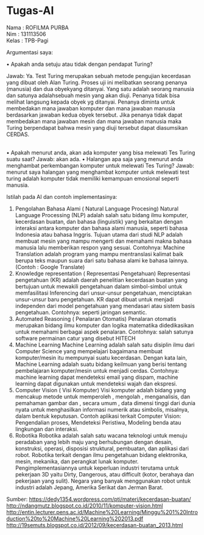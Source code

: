 # Tugas-AI
Nama	: ROFILMA PURBA <br>
Nim	: 131113506<br>
Kelas	: TPB-Pagi<br>

Argumentasi saya:<br>
<p>•	Apakah anda setuju atau tidak dengan pendapat Turing?</p>
Jawab: Ya. Test Turing merupakan sebuah metode pengujian kecerdasan yang dibuat oleh Alan Turing. Proses uji ini melibatkan seorang penanya (manusia) dan dua obyekyang ditanyai. Yang satu adalah seorang manusia dan satunya adalahsebuah mesin yang akan diuji. Penanya tidak bisa melihat langsung kepada obyek yg ditanyai. Penanya diminta untuk membedakan mana jawaban komputer dan mana jawaban manusia berdasarkan jawaban kedua obyek tersebut. Jika penanya tidak dapat membedakan mana jawaban mesin dan mana jawaban manusia maka Turing berpendapat bahwa mesin yang diuji tersebut  dapat  diasumsikan  CERDAS.</p> <br>
•	Apakah menurut anda, akan ada komputer yang bisa melewati Tes Turing suatu saat?
Jawab: akan ada. 
•	Halangan apa saja yang menurut anda menghambat perkembangan komputer untuk melewati Tes Turing?
Jawab: menurut saya halangan yang menghambat komputer untuk melewati test turing adalah komputer tidak memiliki kemampuan emosional seperti manusia.

Istilah pada AI dan contoh implementasinya:
1.	Pengolahan Bahasa Alami ( Natural Language Procesing)
	Natural Language Processing (NLP) adalah salah satu bidang ilmu komputer, kecerdasan buatan, dan bahasa (linguistik) yang berkaitan dengan interaksi antara komputer dan bahasa alami manusia, seperti bahasa Indonesia atau bahasa Inggris. Tujuan utama dari studi NLP adalah membuat mesin yang mampu mengerti dan memahami makna bahasa manusia lalu memberikan respon yang sesuai. Contohnya: Machine Translation adalah program yang mampu mentranslasi kalimat baik berupa teks maupun suara dari satu bahasa alami ke bahasa lainnya. (Contoh : Google Translate)
2.	Knowledge representation ( Representasi Pengetahuan)
Representasi pengetahuan (KR) adalah daerah penelitian kecerdasan buatan yang bertujuan untuk mewakili pengetahuan dalam simbol-simbol untuk memfasilitasi Inferencing dari unsur-unsur pengetahuan, menciptakan unsur-unsur baru pengetahuan. KR dapat dibuat untuk menjadi independen dari model pengetahuan yang mendasari atau sistem basis pengetahuan. Contohnya: seperti jaringan semantic. 
3.	Automated Reasoning ( Penalaran Otomatis)
Penalaran otomatis merupakan bidang ilmu komputer dan logika matematika didedikasikan untuk memahami berbagai aspek penalaran. Contohnya: salah satunya software permainan catur yang disebut HITECH
4.	Machine Learning
Machine Learning adalah salah satu disiplin ilmu dari Computer Science yang mempelajari bagaimana membuat komputer/mesin itu mempunyai suatu kecerdasan. Dengan kata lain, Machine Learning adalah suatu bidang keilmuan yang berisi tentang pembelajaran komputer/mesin untuk menjadi cerdas. Contohnya: machine learning dapat mendeteksi email yang dispam, machine learning dapat digunakan untuk mendeteksi wajah dan ekspresi.
5.	Computer Vision ( Visi Komputer)
Visi komputer adalah bidang yang mencakup metode untuk memperoleh , mengolah , menganalisis, dan pemahaman gambar dan , secara umum , data dimensi tinggi dari dunia nyata untuk menghasilkan informasi numerik atau simbolis, misalnya, dalam bentuk keputusan. Contoh aplikasi terkait Computer Vision: Pengendalian proses, Mendeteksi Peristiwa, Modeling benda atau lingkungan dan interaksi.
6.	Robotika
Robotika adalah salah satu wacana teknologi untuk menuju peradaban yang lebih maju yang berhubungan dengan desain, konstruksi, operasi, disposisi struktural, pembuatan, dan aplikasi dari robot. Robotika terkait dengan ilmu pengetahuan bidang elektronika, mesin, mekanika, dan perangkat lunak komputer. Pengimplementasiannya untuk keperluan industri terutama untuk pekerjaan 3D yaitu Dirty, Dangerous, atau difficult (kotor, berahaya dan pekerjaan yang sulit). Negara yang banyak menggunakan robot untuk industri adalah Jepang, Amerika Serikat dan Jerman Barat.

Sumber: 
https://dedy1354.wordpress.com/pti/materi/kecerdasan-buatan/
http://ndangmutz.blogspot.co.id/2010/11/komputer-vision.html
http://entin.lecturer.pens.ac.id/Machine%20Learning/Minggu%201%20Introduction%20to%20Machine%20Learning%202013.pdf
http://19semuts.blogspot.co.id/2012/09/kecerdasan-buatan_2013.html


